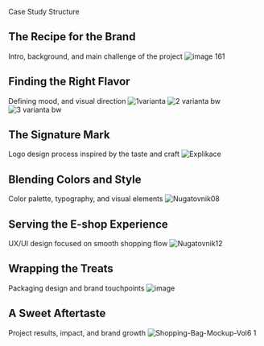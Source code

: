 Case Study Structure

## The Recipe for the Brand
Intro, background, and main challenge of the project
![image 161](https://github.com/user-attachments/assets/708dc53a-a267-42c1-8d4c-f1657c82c1ff)

## Finding the Right Flavor
Defining mood, and visual direction
![1varianta](https://github.com/user-attachments/assets/e13b5874-19a7-4c74-8ba4-8144c568809f)
![2 varianta bw](https://github.com/user-attachments/assets/69fb8828-6b83-4a34-99c6-90ef75d21021)
![3 varianta bw](https://github.com/user-attachments/assets/d4ab6ea7-af88-4733-be45-302637fb0401)

## The Signature Mark
Logo design process inspired by the taste and craft
![Explikace](https://github.com/user-attachments/assets/93149205-332b-483f-89f0-00a9eb4d40d1)

## Blending Colors and Style
Color palette, typography, and visual elements
![Nugatovnik08](https://github.com/user-attachments/assets/7341d511-6fde-49ec-b437-16620692c566)

## Serving the E-shop Experience
UX/UI design focused on smooth shopping flow
![Nugatovnik12](https://github.com/user-attachments/assets/53905a8d-9cae-4645-86c8-44546ab1dd48)

## Wrapping the Treats
Packaging design and brand touchpoints
![image](https://github.com/user-attachments/assets/01ecd21e-b59a-4113-9ae1-8d6567c56250)

## A Sweet Aftertaste
Project results, impact, and brand growth
![Shopping-Bag-Mockup-Vol6 1](https://github.com/user-attachments/assets/8f7df05c-feb2-46dc-b482-6d263027827d)
